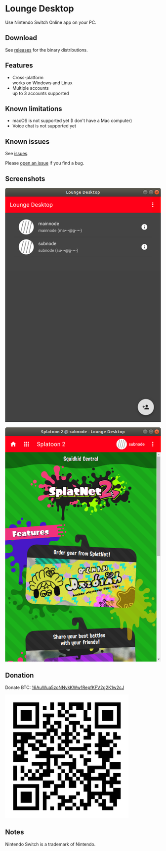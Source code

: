 # Lounge Desktop

Use Nintendo Switch Online app on your PC.

## Download

See [releases](../../releases) for the binary distributions.

## Features

- Cross-platform  
  works on Windows and Linux
- Multiple accounts  
  up to 3 accounts supported

## Known limitations

- macOS is not supported yet (I don't have a Mac computer)
- Voice chat is not supported yet

## Known issues

See [issues](../../issues).

Please [open an issue](../../issues/new) if you find a bug.

## Screenshots

![Screenshot 01](docs/ss01.png)

![Screenshot 02](docs/ss02.png)

## Donation

Donate BTC:
[16AuWua5zoNNvkKWw1RepfKFV2g2K1w2cJ](bitcoin:16AuWua5zoNNvkKWw1RepfKFV2g2K1w2cJ)

[![QR code](docs/btcqr.svg)](bitcoin:16AuWua5zoNNvkKWw1RepfKFV2g2K1w2cJ)

## Notes

Nintendo Switch is a trademark of Nintendo.
